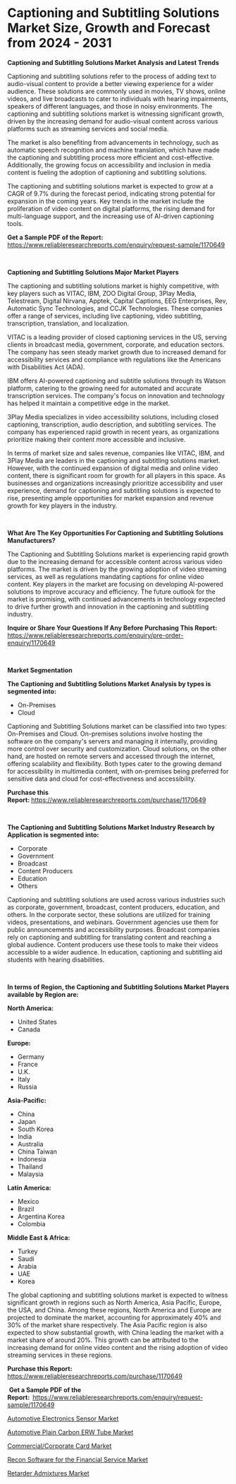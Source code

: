 <p><h1>Captioning and Subtitling Solutions Market Size, Growth and Forecast from 2024 - 2031</h1></p><p><strong>Captioning and Subtitling Solutions Market Analysis and Latest Trends</strong></p>
<p><p>Captioning and subtitling solutions refer to the process of adding text to audio-visual content to provide a better viewing experience for a wider audience. These solutions are commonly used in movies, TV shows, online videos, and live broadcasts to cater to individuals with hearing impairments, speakers of different languages, and those in noisy environments. The captioning and subtitling solutions market is witnessing significant growth, driven by the increasing demand for audio-visual content across various platforms such as streaming services and social media.</p><p>The market is also benefiting from advancements in technology, such as automatic speech recognition and machine translation, which have made the captioning and subtitling process more efficient and cost-effective. Additionally, the growing focus on accessibility and inclusion in media content is fueling the adoption of captioning and subtitling solutions.</p><p>The captioning and subtitling solutions market is expected to grow at a CAGR of 9.7% during the forecast period, indicating strong potential for expansion in the coming years. Key trends in the market include the proliferation of video content on digital platforms, the rising demand for multi-language support, and the increasing use of AI-driven captioning tools.</p></p>
<p><strong>Get a Sample PDF of the Report:&nbsp;</strong> <a href="https://www.reliableresearchreports.com/enquiry/request-sample/1170649">https://www.reliableresearchreports.com/enquiry/request-sample/1170649</a></p>
<p>&nbsp;</p>
<p><strong>Captioning and Subtitling Solutions Major Market Players</strong></p>
<p><p>The captioning and subtitling solutions market is highly competitive, with key players such as VITAC, IBM, ZOO Digital Group, 3Play Media, Telestream, Digital Nirvana, Apptek, Capital Captions, EEG Enterprises, Rev, Automatic Sync Technologies, and CCJK Technologies. These companies offer a range of services, including live captioning, video subtitling, transcription, translation, and localization.</p><p>VITAC is a leading provider of closed captioning services in the US, serving clients in broadcast media, government, corporate, and education sectors. The company has seen steady market growth due to increased demand for accessibility services and compliance with regulations like the Americans with Disabilities Act (ADA).</p><p>IBM offers AI-powered captioning and subtitle solutions through its Watson platform, catering to the growing need for automated and accurate transcription services. The company's focus on innovation and technology has helped it maintain a competitive edge in the market.</p><p>3Play Media specializes in video accessibility solutions, including closed captioning, transcription, audio description, and subtitling services. The company has experienced rapid growth in recent years, as organizations prioritize making their content more accessible and inclusive.</p><p>In terms of market size and sales revenue, companies like VITAC, IBM, and 3Play Media are leaders in the captioning and subtitling solutions market. However, with the continued expansion of digital media and online video content, there is significant room for growth for all players in this space. As businesses and organizations increasingly prioritize accessibility and user experience, demand for captioning and subtitling solutions is expected to rise, presenting ample opportunities for market expansion and revenue growth for key players in the industry.</p></p>
<p>&nbsp;</p>
<p><strong>What Are The Key Opportunities For Captioning and Subtitling Solutions Manufacturers?</strong></p>
<p><p>The Captioning and Subtitling Solutions market is experiencing rapid growth due to the increasing demand for accessible content across various video platforms. The market is driven by the growing adoption of video streaming services, as well as regulations mandating captions for online video content. Key players in the market are focusing on developing AI-powered solutions to improve accuracy and efficiency. The future outlook for the market is promising, with continued advancements in technology expected to drive further growth and innovation in the captioning and subtitling industry.</p></p>
<p><strong>Inquire or Share Your Questions If Any Before Purchasing This Report:</strong> <a href="https://www.reliableresearchreports.com/enquiry/pre-order-enquiry/1170649">https://www.reliableresearchreports.com/enquiry/pre-order-enquiry/1170649</a></p>
<p>&nbsp;</p>
<p><strong>Market Segmentation</strong></p>
<p><strong>The Captioning and Subtitling Solutions Market Analysis by types is segmented into:</strong></p>
<p><ul><li>On-Premises</li><li>Cloud</li></ul></p>
<p><p>Captioning and Subtitling Solutions market can be classified into two types: On-Premises and Cloud. On-premises solutions involve hosting the software on the company's servers and managing it internally, providing more control over security and customization. Cloud solutions, on the other hand, are hosted on remote servers and accessed through the internet, offering scalability and flexibility. Both types cater to the growing demand for accessibility in multimedia content, with on-premises being preferred for sensitive data and cloud for cost-effectiveness and accessibility.</p></p>
<p><strong>Purchase this Report:&nbsp;</strong><a href="https://www.reliableresearchreports.com/purchase/1170649">https://www.reliableresearchreports.com/purchase/1170649</a></p>
<p>&nbsp;</p>
<p><strong>The Captioning and Subtitling Solutions Market Industry Research by Application is segmented into:</strong></p>
<p><ul><li>Corporate</li><li>Government</li><li>Broadcast</li><li>Content Producers</li><li>Education</li><li>Others</li></ul></p>
<p><p>Captioning and subtitling solutions are used across various industries such as corporate, government, broadcast, content producers, education, and others. In the corporate sector, these solutions are utilized for training videos, presentations, and webinars. Government agencies use them for public announcements and accessibility purposes. Broadcast companies rely on captioning and subtitling for translating content and reaching a global audience. Content producers use these tools to make their videos accessible to a wider audience. In education, captioning and subtitling aid students with hearing disabilities.</p></p>
<p>&nbsp;</p>
<p><strong>In terms of Region, the Captioning and Subtitling Solutions Market Players available by Region are:</strong></p>
<p>
    <p> <strong> North America: </strong>
        <ul>
            <li>United States</li>
            <li>Canada</li>
        </ul>
        </p> 
    <p> <strong> Europe: </strong>
        <ul>
            <li>Germany</li>
            <li>France</li>
            <li>U.K.</li>
            <li>Italy</li>
            <li>Russia</li>
        </ul>
        </p> 
    <p> <strong> Asia-Pacific: </strong>
        <ul>
            <li>China</li>
            <li>Japan</li>
            <li>South Korea</li>
            <li>India</li>
            <li>Australia</li>
            <li>China Taiwan</li>
            <li>Indonesia</li>
            <li>Thailand</li>
            <li>Malaysia</li>
        </ul>
        </p> 
    <p> <strong> Latin America: </strong>
        <ul>
            <li>Mexico</li>
            <li>Brazil</li>
            <li>Argentina Korea</li>
            <li>Colombia</li>
        </ul>
        </p> 
    <p> <strong> Middle East & Africa: </strong>
        <ul>
            <li>Turkey</li>
            <li>Saudi</li>
            <li>Arabia</li>
            <li>UAE</li>
            <li>Korea</li>
        </ul>
    </p>
    </p>
<p><p>The global captioning and subtitling solutions market is expected to witness significant growth in regions such as North America, Asia Pacific, Europe, the USA, and China. Among these regions, North America and Europe are projected to dominate the market, accounting for approximately 40% and 30% of the market share respectively. The Asia Pacific region is also expected to show substantial growth, with China leading the market with a market share of around 20%. This growth can be attributed to the increasing demand for online video content and the rising adoption of video streaming services in these regions.</p></p>
<p><strong>Purchase this Report: </strong><a href="https://www.reliableresearchreports.com/purchase/1170649">https://www.reliableresearchreports.com/purchase/1170649</a></p>
<p>&nbsp;<strong>Get a Sample PDF of the Report:&nbsp;&nbsp;</strong><a href="https://www.reliableresearchreports.com/enquiry/request-sample/1170649">https://www.reliableresearchreports.com/enquiry/request-sample/1170649</a></p>
<p><strong></strong></p>
<p><p><a href="https://view.publitas.com/reportprime-1/automotive-electronics-sensor-market-research-report-provides-thorough-industry-overview-which-offers-an-in-depth-analysis-of-product-trends-and-new-market-divisions/">Automotive Electronics Sensor Market</a></p><p><a href="https://view.publitas.com/reportprime-1/automotive-plain-carbon-erw-tube-market-research-report-provides-critical-insights-that-can-help-shape-business-development-and-investment-strategies/">Automotive Plain Carbon ERW Tube Market</a></p><p><a href="https://github.com/yemakinde/Market-Research-Report-List-1/blob/main/commercialcorporate-card-market.md">Commercial/Corporate Card Market</a></p><p><a href="https://github.com/Alonsoolds3wq1d81czn8rbol/Market-Research-Report-List-1/blob/main/recon-software-for-the-financial-service-market.md">Recon Software for the Financial Service Market</a></p><p><a href="https://ivy-potential-64b.notion.site/Insights-into-Retarder-Admixtures-Market-Size-Analysing-Market-Share-Trends-and-Growth-from-2024--69546864d1cd42ea934467379dc45275">Retarder Admixtures Market</a></p></p>